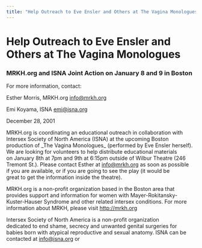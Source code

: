 ```yaml
---
title: "Help Outreach to Eve Ensler and Others at The Vagina Monologues"
---
```


# Help Outreach to Eve Ensler and Others at The Vagina Monologues

  


### MRKH.org and ISNA Joint Action on January 8 and 9 in Boston

  


  
For more information, contact:  
  
Esther Morris, MRKH.org <info@mrkh.org>  
  
Emi Koyama, ISNA <emi@isna.org>  


  
December 28, 2001  


  
MRKH.org is coordinating an educational outreach in collaboration with  
Intersex Society of North America (ISNA) at the upcoming Boston  
production of \_The Vagina Monologues\_ (performed by Eve Ensler herself).  
We are looking for volunteers to help distribute educational materials  
on January 8th at 7pm and 9th at 6:15pm outside of Wilbur Theatre (246  
Tremont St.). Please contact Esther at info@mrkh.org as soon as possible  
if you are available, or if you are going to see the play (it would be  
great to get the information inside the theatre).  


  
MRKH.org is a non-profit organization based in the Boston area that  
provides support and information for women with Mayer-Rokitansky-  
Kuster-Hauser Syndrome and other related intersex conditions. For more  
information about MRKH, please visit http://mrkh.org  


  
Intersex Society of North America is a non-profit organization  
dedicated to end shame, secrecy and unwanted genital surgeries for  
babies born with atypical reproductive and sexual anatomy. ISNA can be  
contacted at info@isna.org or 